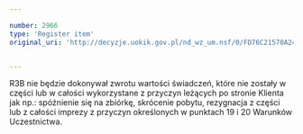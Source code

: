 ```yaml
---

number: 2966
type: 'Register item'
original_uri: 'http://decyzje.uokik.gov.pl/nd_wz_um.nsf/0/FD76C21570A24EF5C12579CA003CD29E?OpenDocument'


---
```


R3B nie będzie dokonywał zwrotu wartości świadczeń, które nie zostały w części lub w całości wykorzystane z przyczyn leżących po stronie Klienta jak np.: spóźnienie się na zbiórkę, skrócenie pobytu, rezygnacja z części lub z całości imprezy z przyczyn określonych w punktach 19 i 20 Warunków Uczestnictwa.
